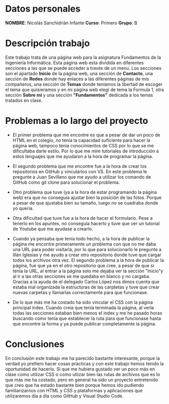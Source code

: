 # Datos personales
**NOMBRE**: Nicolás Sanchidrián Infante
**Curso**: Primero
**Grupo**: B

# Descripción trabajo
Este trabajo trata de una página web para la asignatura Fundamentos de la Ingeniería Informática. Esta página web esta dividida en diferentes secciones a las que se puede acceder a través de un menu. Los secciones son el apartado **Inicio** de la página web, una sección de **Contacto**, una sección de **Redes** donde hay enlaces a las diferentes páginas de mis compañeros, una sección de **Temas** donde teníamos la libertad de escoger el tema que quisieramos y en mi página web elegí de tema la Formula 1, otra sección **Sobre mi** y una sección **"Fundamentos"** dedicada a los temas tratados en clase.

# Problemas a lo largo del proyecto
- El primer problema que me encontre es que a pesar de dar un poco de HTML en el colegio, no tenía la capacidad suficiente para hacer la página web, tampoco tenía conocimientos de CSS por lo que se me dificultaba darle estilo. Por lo que me mire tutoriales de introducción a estos lenguajes que me ayudaron a la hora de programar la página.

- El segundo problema que me encontre fue a la hora de crear los repositorios en GitHub y vincularlos con VS. En este problema le pregunte a Juan Sevillano que me ayudo a utilizar los comando de GitHub como git clone para solucionar el problema.

- Otro problema que tuve (ya a la hora de estar programando la página web) era que no conseguía ajustar bien la posición de las fotos. Porque a pesar de que ajustaba bien su tamaño, luego no se cuadraba donde yo quería.
  
- Otra dificultad que tuve fue a la hora de hacer el formulario. Pese a tenerlo en los apuntes, no conseguía hacerlo y tuve que ver un tutorial de Youtube que me ayudase a crearlo.

- Cuando ya pensaba que tenía todo hecho, a la hora de publicar la página me encontre primeramente un problema con que no me daba una URL para poder visitarla, por lo que para solucionarlo le pregunte a Illán Iglesias y me ayudo a crear otro repositorio donde tuve que cargar todos los archivos otra vez. El segundo problema a la hora de publicar la página, fue que ya en el otro repositorio que cree, a pesar de que si tenía la URL, al entrar a la página solo me dejaba ver la sección "Inicio"y al ir a las otras secciones se me quedaba en blanco y no cargaba. Gracias a la ayuda de el delegado Carlos López nos dimos cuenta que estaba mal organizada la estructuras de las carptetas y tuve que crear nuevas carpetas y llamarlas correctamente para que funcionase.

- De lo que más me ha costado ha sido vincular el CSS con la página principal index. Cuando creía que tenía terminada la página, al verla todas las secciones estaban bien menos el index y me he pasado horas buscando como tenía que establecer la ruta para que funcionase hasta que encontre la forma y ya puede publicar completamente la página.

# Conclusiones
En conclusión este trabajo me ha parecido bastante interesante, porque la verdad yo prefiero hacer cosas prácticas y con este trabajo hemos tenido la oportunidad de hacerlo. Si que me hubiera gustado ver un poco más en clase como utilizar CSS o como utiizar bien las rutas de archivos que es lo que más me ha costado, pero en general ha sido un proyecto entretenido que creo que ha estado bastante bien porque hemos ido pudiendo familiarizarnos con HTML y CSS y plataformas y aplicaciones que utilizaremos día a día como GitHub y Visual Studio Code.
